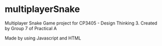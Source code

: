 # multiplayerSnake
Multiplayer Snake Game project for CP3405 - Design Thinking 3.
Created by Group 7 of Practical A

Made by using Javascript and HTML
